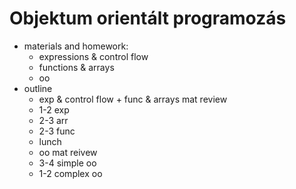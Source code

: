 # Objektum orientált programozás

  - materials and homework:
    - expressions & control flow
    - functions & arrays
    - oo
  - outline
    - exp & control flow + func & arrays mat review
    - 1-2 exp
    - 2-3 arr
    - 2-3 func
    - lunch
    - oo mat reivew
    - 3-4 simple oo
    - 1-2 complex oo
